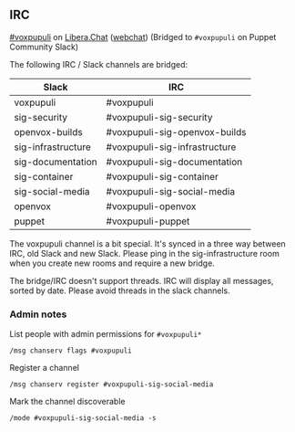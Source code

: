 ## IRC

[#voxpupuli](ircs://irc.libera.chat:6697/voxpupuli) on [Libera.Chat](https://libera.chat/) ([webchat](https://web.libera.chat/?#voxpupuli)) (Bridged to `#voxpupuli` on Puppet Community Slack)

The following IRC / Slack channels are bridged:

| Slack              | IRC                           |
| ------------------ | ----------------------------- |
| voxpupuli          | #voxpupuli                    |
| sig-security       | #voxpupuli-sig-security       |
| openvox-builds     | #voxpupuli-sig-openvox-builds |
| sig-infrastructure | #voxpupuli-sig-infrastructure |
| sig-documentation  | #voxpupuli-sig-documentation  |
| sig-container      | #voxpupuli-sig-container      |
| sig-social-media   | #voxpupuli-sig-social-media   |
| openvox            | #voxpupuli-openvox            |
| puppet             | #voxpupuli-puppet             |

The voxpupuli channel is a bit special.
It's synced in a three way between IRC, old Slack and new Slack.
Please ping in the sig-infrastructure room when you create new rooms and require a new bridge.

The bridge/IRC doesn't support threads.
IRC will display all messages, sorted by date.
Please avoid threads in the slack channels.

### Admin notes

List people with admin permissions for `#voxpupuli*`

```
/msg chanserv flags #voxpupuli
```

Register a channel

```
/msg chanserv register #voxpupuli-sig-social-media
```

Mark the channel discoverable

```
/mode #voxpupuli-sig-social-media -s
```
